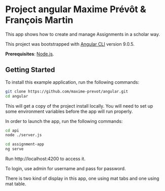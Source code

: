 # Project angular Maxime Prévôt & François Martin

This  app shows how to create and manage Assignments in a scholar way. 

This project was bootstrapped with [Angular CLI](https://github.com/angular/angular-cli) version 9.0.5.

**Prerequisites**: [Node.js](https://nodejs.org/en/).

## Getting Started

To install this example application, run the following commands:

```bash
git clone https://github.com/maxime-prevot/angular.git
cd angular
```

This will get a copy of the project install locally. You will need to set up some environment variables before the app will run properly.

In order to launch the app, run the following commands:

```bash
cd api
node ./server.js
```

```bash
cd assignment-app
ng serve
```

Run http://localhost:4200 to access it.

To login, use admin for username and pass for password.

There is two kind of display in this app, one using mat tabs and one using mat table.
